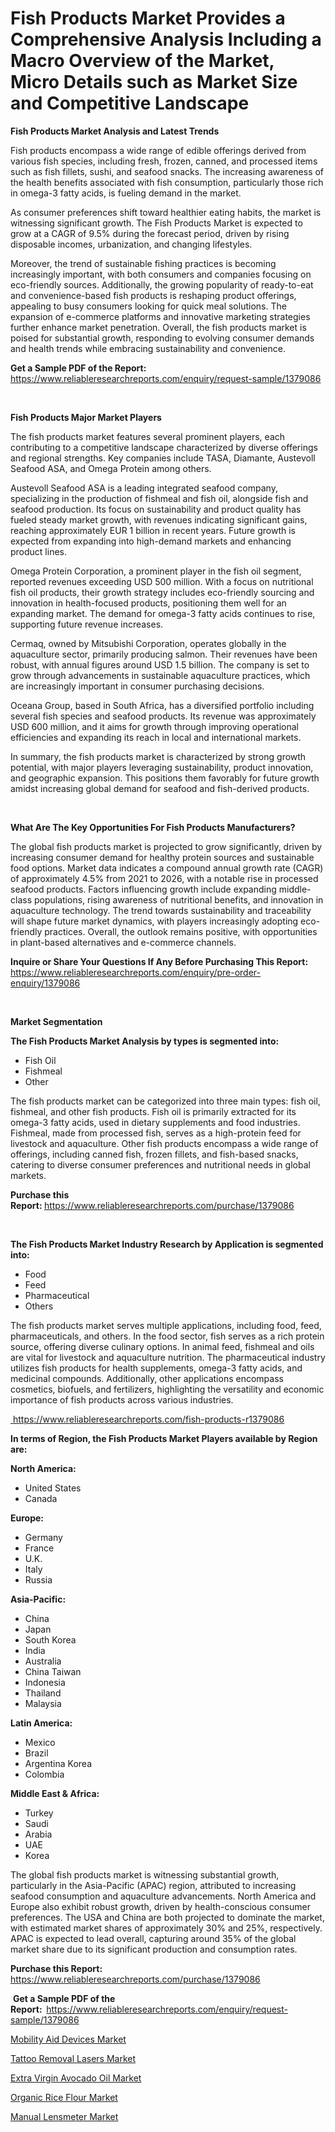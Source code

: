 <p><h1>Fish Products Market Provides a Comprehensive Analysis Including a Macro Overview of the Market, Micro Details such as Market Size and Competitive Landscape</h1></p><p><strong>Fish Products Market Analysis and Latest Trends</strong></p>
<p><p>Fish products encompass a wide range of edible offerings derived from various fish species, including fresh, frozen, canned, and processed items such as fish fillets, sushi, and seafood snacks. The increasing awareness of the health benefits associated with fish consumption, particularly those rich in omega-3 fatty acids, is fueling demand in the market. </p><p>As consumer preferences shift toward healthier eating habits, the market is witnessing significant growth. The Fish Products Market is expected to grow at a CAGR of 9.5% during the forecast period, driven by rising disposable incomes, urbanization, and changing lifestyles. </p><p>Moreover, the trend of sustainable fishing practices is becoming increasingly important, with both consumers and companies focusing on eco-friendly sources. Additionally, the growing popularity of ready-to-eat and convenience-based fish products is reshaping product offerings, appealing to busy consumers looking for quick meal solutions. The expansion of e-commerce platforms and innovative marketing strategies further enhance market penetration. Overall, the fish products market is poised for substantial growth, responding to evolving consumer demands and health trends while embracing sustainability and convenience.</p></p>
<p><strong>Get a Sample PDF of the Report:&nbsp;</strong> <a href="https://www.reliableresearchreports.com/enquiry/request-sample/1379086?utm_campaign=2287&utm_medium=2&utm_source=Github&utm_content=ia&utm_term=07042025&utm_id=fish-products">https://www.reliableresearchreports.com/enquiry/request-sample/1379086</a></p>
<p>&nbsp;</p>
<p><strong>Fish Products Major Market Players</strong></p>
<p><p>The fish products market features several prominent players, each contributing to a competitive landscape characterized by diverse offerings and regional strengths. Key companies include TASA, Diamante, Austevoll Seafood ASA, and Omega Protein among others.</p><p>Austevoll Seafood ASA is a leading integrated seafood company, specializing in the production of fishmeal and fish oil, alongside fish and seafood production. Its focus on sustainability and product quality has fueled steady market growth, with revenues indicating significant gains, reaching approximately EUR 1 billion in recent years. Future growth is expected from expanding into high-demand markets and enhancing product lines.</p><p>Omega Protein Corporation, a prominent player in the fish oil segment, reported revenues exceeding USD 500 million. With a focus on nutritional fish oil products, their growth strategy includes eco-friendly sourcing and innovation in health-focused products, positioning them well for an expanding market. The demand for omega-3 fatty acids continues to rise, supporting future revenue increases.</p><p>Cermaq, owned by Mitsubishi Corporation, operates globally in the aquaculture sector, primarily producing salmon. Their revenues have been robust, with annual figures around USD 1.5 billion. The company is set to grow through advancements in sustainable aquaculture practices, which are increasingly important in consumer purchasing decisions.</p><p>Oceana Group, based in South Africa, has a diversified portfolio including several fish species and seafood products. Its revenue was approximately USD 600 million, and it aims for growth through improving operational efficiencies and expanding its reach in local and international markets.</p><p>In summary, the fish products market is characterized by strong growth potential, with major players leveraging sustainability, product innovation, and geographic expansion. This positions them favorably for future growth amidst increasing global demand for seafood and fish-derived products.</p></p>
<p>&nbsp;</p>
<p><strong>What Are The Key Opportunities For Fish Products Manufacturers?</strong></p>
<p><p>The global fish products market is projected to grow significantly, driven by increasing consumer demand for healthy protein sources and sustainable food options. Market data indicates a compound annual growth rate (CAGR) of approximately 4.5% from 2021 to 2026, with a notable rise in processed seafood products. Factors influencing growth include expanding middle-class populations, rising awareness of nutritional benefits, and innovation in aquaculture technology. The trend towards sustainability and traceability will shape future market dynamics, with players increasingly adopting eco-friendly practices. Overall, the outlook remains positive, with opportunities in plant-based alternatives and e-commerce channels.</p></p>
<p><strong>Inquire or Share Your Questions If Any Before Purchasing This Report:</strong> <a href="https://www.reliableresearchreports.com/enquiry/pre-order-enquiry/1379086?utm_campaign=2287&utm_medium=2&utm_source=Github&utm_content=ia&utm_term=07042025&utm_id=fish-products">https://www.reliableresearchreports.com/enquiry/pre-order-enquiry/1379086</a></p>
<p>&nbsp;</p>
<p><strong>Market Segmentation</strong></p>
<p><strong>The Fish Products Market Analysis by types is segmented into:</strong></p>
<p><ul><li>Fish Oil</li><li>Fishmeal</li><li>Other</li></ul></p>
<p><p>The fish products market can be categorized into three main types: fish oil, fishmeal, and other fish products. Fish oil is primarily extracted for its omega-3 fatty acids, used in dietary supplements and food industries. Fishmeal, made from processed fish, serves as a high-protein feed for livestock and aquaculture. Other fish products encompass a wide range of offerings, including canned fish, frozen fillets, and fish-based snacks, catering to diverse consumer preferences and nutritional needs in global markets.</p></p>
<p><strong>Purchase this Report:&nbsp;</strong><a href="https://www.reliableresearchreports.com/purchase/1379086?utm_campaign=2287&utm_medium=2&utm_source=Github&utm_content=ia&utm_term=07042025&utm_id=fish-products">https://www.reliableresearchreports.com/purchase/1379086</a></p>
<p>&nbsp;</p>
<p><strong>The Fish Products Market Industry Research by Application is segmented into:</strong></p>
<p><ul><li>Food</li><li>Feed</li><li>Pharmaceutical</li><li>Others</li></ul></p>
<p><p>The fish products market serves multiple applications, including food, feed, pharmaceuticals, and others. In the food sector, fish serves as a rich protein source, offering diverse culinary options. In animal feed, fishmeal and oils are vital for livestock and aquaculture nutrition. The pharmaceutical industry utilizes fish products for health supplements, omega-3 fatty acids, and medicinal compounds. Additionally, other applications encompass cosmetics, biofuels, and fertilizers, highlighting the versatility and economic importance of fish products across various industries.</p></p>
<p><a href="https://www.reliableresearchreports.com/fish-products-r1379086?utm_campaign=2287&utm_medium=2&utm_source=Github&utm_content=ia&utm_term=07042025&utm_id=fish-products">&nbsp;https://www.reliableresearchreports.com/fish-products-r1379086</a></p>
<p><strong>In terms of Region, the Fish Products Market Players available by Region are:</strong></p>
<p>
    <p> <strong> North America: </strong>
        <ul>
            <li>United States</li>
            <li>Canada</li>
        </ul>
        </p> 
    <p> <strong> Europe: </strong>
        <ul>
            <li>Germany</li>
            <li>France</li>
            <li>U.K.</li>
            <li>Italy</li>
            <li>Russia</li>
        </ul>
        </p> 
    <p> <strong> Asia-Pacific: </strong>
        <ul>
            <li>China</li>
            <li>Japan</li>
            <li>South Korea</li>
            <li>India</li>
            <li>Australia</li>
            <li>China Taiwan</li>
            <li>Indonesia</li>
            <li>Thailand</li>
            <li>Malaysia</li>
        </ul>
        </p> 
    <p> <strong> Latin America: </strong>
        <ul>
            <li>Mexico</li>
            <li>Brazil</li>
            <li>Argentina Korea</li>
            <li>Colombia</li>
        </ul>
        </p> 
    <p> <strong> Middle East & Africa: </strong>
        <ul>
            <li>Turkey</li>
            <li>Saudi</li>
            <li>Arabia</li>
            <li>UAE</li>
            <li>Korea</li>
        </ul>
    </p>
    </p>
<p><p>The global fish products market is witnessing substantial growth, particularly in the Asia-Pacific (APAC) region, attributed to increasing seafood consumption and aquaculture advancements. North America and Europe also exhibit robust growth, driven by health-conscious consumer preferences. The USA and China are both projected to dominate the market, with estimated market shares of approximately 30% and 25%, respectively. APAC is expected to lead overall, capturing around 35% of the global market share due to its significant production and consumption rates.</p></p>
<p><strong>Purchase this Report: </strong><a href="https://www.reliableresearchreports.com/purchase/1379086?utm_campaign=2287&utm_medium=2&utm_source=Github&utm_content=ia&utm_term=07042025&utm_id=fish-products">https://www.reliableresearchreports.com/purchase/1379086</a></p>
<p>&nbsp;<strong>Get a Sample PDF of the Report:&nbsp;&nbsp;</strong><a href="https://www.reliableresearchreports.com/enquiry/request-sample/1379086?utm_campaign=2287&utm_medium=2&utm_source=Github&utm_content=ia&utm_term=07042025&utm_id=fish-products">https://www.reliableresearchreports.com/enquiry/request-sample/1379086</a></p>
<p><strong></strong></p>
<p><p><a href="https://www.linkedin.com/pulse/top-trends-transforming-mobility-aid-devices-market-2025-2032-fyumc?utm_campaign=2287&utm_medium=2&utm_source=Github&utm_content=ia&utm_term=07042025&utm_id=fish-products">Mobility Aid Devices Market</a></p><p><a href="https://www.linkedin.com/pulse/growth-global-tattoo-removal-lasers-market-ananticipated51-projection-izmqc?utm_campaign=2287&utm_medium=2&utm_source=Github&utm_content=ia&utm_term=07042025&utm_id=fish-products">Tattoo Removal Lasers Market</a></p><p><a href="https://github.com/sakourkishev/Market-Research-Report-List-1/blob/main/extra-virgin-avocado-oil-market.md?utm_campaign=2287&utm_medium=2&utm_source=Github&utm_content=ia&utm_term=07042025&utm_id=fish-products">Extra Virgin Avocado Oil Market</a></p><p><a href="https://github.com/shongranch73/Market-Research-Report-List-1/blob/main/organic-rice-flour-market.md?utm_campaign=2287&utm_medium=2&utm_source=Github&utm_content=ia&utm_term=07042025&utm_id=fish-products">Organic Rice Flour Market</a></p><p><a href="https://www.linkedin.com/pulse/growth-potential-market-share-analysis-manual-lensmeter-t1npc?utm_campaign=2287&utm_medium=2&utm_source=Github&utm_content=ia&utm_term=07042025&utm_id=fish-products">Manual Lensmeter Market</a></p></p>